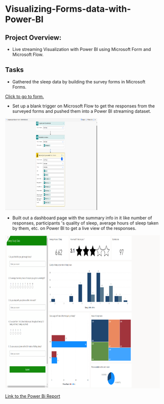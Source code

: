 # Visualizing-Forms-data-with-Power-BI

## Project Overview:
- Live streaming Visualization with Power BI using Microsoft Form and Microsoft Flow.

## Tasks

* Gathered the sleep data by building the survey forms in Microsoft Forms.

[Click to go to form.](https://forms.office.com/Pages/ResponsePage.aspx?id=ZXg2P40lY0uwdKtsifXvxRk_YJAC6clAtS2DYMylNhRURUhZWExFNjA1NlBDT0Q2N0hTTkw4TlROTy4u)

* Set up a blank trigger on Microsoft Flow to get the responses from the surveyed forms and pushed them  into a Power BI streaming dataset.

<img src='flow.png' width='300' height='300'>

* Built out a dashboard page with the summary info in it like number of responses, participants 's  quality of sleep, average hours of sleep taken by them, etc. on Power BI to get a live view of the responses.

<img src='Powerbi.png' width='900' height='500'>

[Link to the Power Bi Report](https://app.powerbi.com/reportEmbed?reportId=bffa942d-f62a-4771-b232-98ca9a76fb2d&autoAuth=true&ctid=3f367865-258d-4b63-b074-ab6c89f5efc5&config=eyJjbHVzdGVyVXJsIjoiaHR0cHM6Ly93YWJpLWZyYW5jZS1jZW50cmFsLWEtcHJpbWFyeS1yZWRpcmVjdC5hbmFseXNpcy53aW5kb3dzLm5ldC8ifQ%3D%3D)


